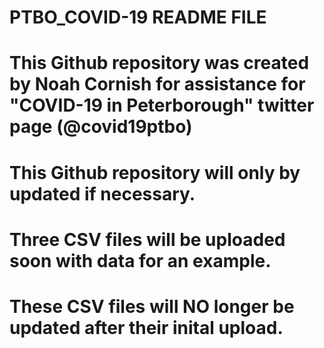 # PTBO_COVID-19 README FILE

# This Github repository was created by Noah Cornish for assistance for "COVID-19 in Peterborough" twitter page (@covid19ptbo)
# This Github repository will only by updated if necessary.
# Three CSV files will be uploaded soon with data for an example.
# These CSV files will NO longer be updated after their inital upload.
